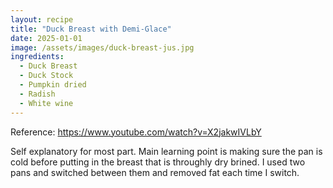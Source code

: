 ```yaml
---
layout: recipe
title: "Duck Breast with Demi-Glace"
date: 2025-01-01
image: /assets/images/duck-breast-jus.jpg
ingredients:
  - Duck Breast
  - Duck Stock
  - Pumpkin dried
  - Radish
  - White wine
---
```


Reference: https://www.youtube.com/watch?v=X2jakwIVLbY

Self explanatory for most part. Main learning point is making sure the pan is cold before putting in the breast that is throughly dry brined. I used two pans and switched between them and removed fat each time I switch.
